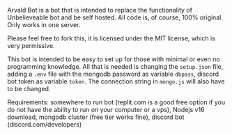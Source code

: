 Arvald Bot is a bot that is intended to replace the functionality of Unbelieveable bot and be self hosted. All code is, of course, 100% original. Only works in one server.

Please feel free to fork this, it is licensed under the MIT license, which is very permissive.

This bot is intended to be easy to set up for those with minimal or even no programming knowledge. All that is needed is changing the `setup.json` file, adding a `.env` file with the mongodb password as variable `dbpass`, discord bot token as variable `token`. The connection string in `mongo.js` will also have to be changed.

Requirements: somewhere to run bot (replit.com is a good free option if you do not have the ability to run on your computer or a vps), Nodejs v16 download, mongodb cluster (free tier works fine), discord bot (discord.com/developers)